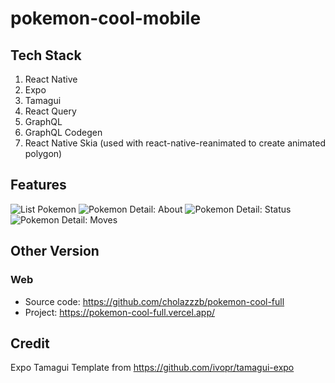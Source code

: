 # pokemon-cool-mobile

## Tech Stack

1. React Native
2. Expo
3. Tamagui
4. React Query
5. GraphQL
6. GraphQL Codegen
7. React Native Skia (used with react-native-reanimated to create animated polygon)

## Features

![List Pokemon](/readme-assets/list-pokemons.png?raw=true 'List Pokemon')
![Pokemon Detail: About](/readme-assets/pokemon-detail-about.png?raw=true 'Pokemon Detail: About')
![Pokemon Detail: Status](/readme-assets/pokemon-detail-status-animate.gif?raw=true 'Pokemon Detail: Status')
![Pokemon Detail: Moves](/readme-assets/pokemon-detail-moves.png?raw=true 'Pokemon Detail: Moves')

## Other Version

### Web

- Source code: https://github.com/cholazzzb/pokemon-cool-full
- Project: https://pokemon-cool-full.vercel.app/

## Credit

Expo Tamagui Template from https://github.com/ivopr/tamagui-expo
